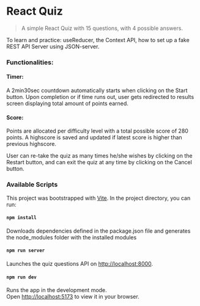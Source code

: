 # React Quiz

> A simple React Quiz with 15 questions, with 4 possible answers.

To learn and practice: useReducer, the Context API, how to set up a fake REST
API Server using JSON-server.

### Functionalities:

#### Timer:

A 2min30sec countdown automatically starts when clicking on the Start button.
Upon completion or if time runs out, user gets redirected to results screen
displaying total amount of points earned.

#### Score:

Points are allocated per difficulty level with a total possible score of 280
points. A highscore is saved and updated if latest score is higher than previous
highscore.

User can re-take the quiz as many times he/she wishes by clicking on the Restart
button, and can exit the quiz at any time by clicking on the Cancel button.

### Available Scripts

This project was bootstrapped with [Vite](https://vitejs.dev/). In the project
directory, you can run:

#### `npm install`

Downloads dependencies defined in the package.json file and generates the
node_modules folder with the installed modules

#### `npm run server`

Launches the quiz questions API on
[http://localhost:8000](http://localhost:8000).

#### `npm run dev`

Runs the app in the development mode.\
Open [http://localhost:5173](http://localhost:5173) to view it in your browser.
